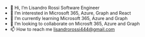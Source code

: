 - 👋 Hi, I’m Lisandro Rossi Software Engineer
- 👀 I’m interested in Microsoft 365, Azure, Graph and React
- 🌱 I’m currently learning Microsoft 365, Azure and Graph
- 💞️ I’m looking to collaborate on Microsft 365, Azure and Graph
- 📫 How to reach me lisandrorossi444@gmail.com

<!---
lisandro444/lisandro444 is a ✨ special ✨ repository because its `README.md` (this file) appears on your GitHub profile.
You can click the Preview link to take a look at your changes.
--->
